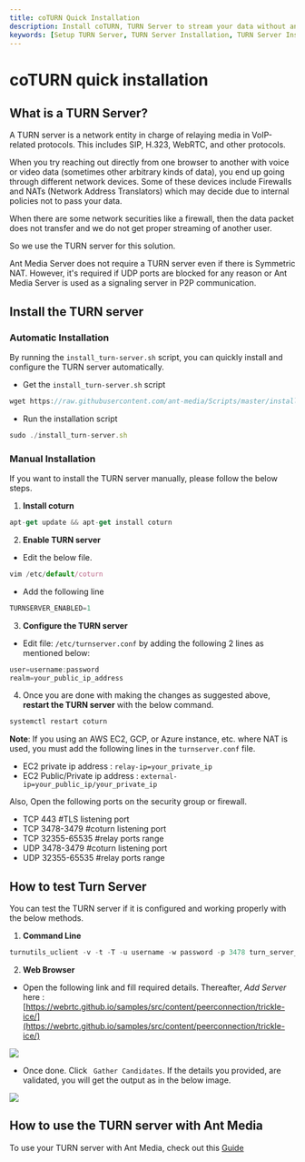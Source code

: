```yaml
---
title: coTURN Quick Installation 
description: Install coTURN, TURN Server to stream your data without any firewall restrictions.
keywords: [Setup TURN Server, TURN Server Installation, TURN Server Installation, coTURN Quick Installation, Ant Media Server Documentation, Ant Media Server Tutorials]
---
```


# coTURN quick installation

What is a TURN Server?
----------------------

A TURN server is a network entity in charge of relaying media in VoIP-related protocols. This includes SIP, H.323, WebRTC, and other protocols.

When you try reaching out directly from one browser to another with voice or video data (sometimes other arbitrary kinds of data), you end up going through different network devices. Some of these devices include Firewalls and NATs (Network Address Translators) which may decide due to internal policies not to pass your data.

When there are some network securities like a firewall, then the data packet does not transfer and we do not get proper streaming of another user.

So we use the TURN server for this solution.

Ant Media Server does not require a TURN server even if there is Symmetric NAT. However, it's required if UDP ports are blocked for any reason or Ant Media Server is used as a signaling server in P2P communication.

## Install the TURN server

### Automatic Installation

By running the `install_turn-server.sh` script, you can quickly install and configure the TURN server automatically.

- Get the `install_turn-server.sh` script

```js
wget https://raw.githubusercontent.com/ant-media/Scripts/master/install_turn-server.sh && chmod +x install_turn-server.sh
```
- Run the installation script

```js
sudo ./install_turn-server.sh
```

### Manual Installation

If you want to install the TURN server manually, please follow the below steps.

1. **Install coturn**
  
```js
apt-get update && apt-get install coturn
```

2. **Enable TURN server**

- Edit the below file.

```js
vim /etc/default/coturn
```

- Add the following line

```js
TURNSERVER_ENABLED=1
```

3. **Configure the TURN server**

- Edit file: ```/etc/turnserver.conf``` by adding the following 2 lines as mentioned below:

```js
user=username:password
realm=your_public_ip_address
```

4. Once you are done with making the changes as suggested above, **restart the TURN server** with the below command.

```js
systemctl restart coturn
```

**Note**: If you using an AWS EC2, GCP, or Azure instance, etc. where NAT is used, you must add the following lines in the ```turnserver.conf``` file.

  - EC2 private ip address : ```relay-ip=your_private_ip```
  - EC2 Public/Private ip address : ```external-ip=your_public_ip/your_private_ip```

Also, Open the following ports on the security group or firewall.

  - TCP 443 #TLS listening port
  - TCP 3478-3479 #coturn listening port
  - TCP 32355-65535 #relay ports range
  - UDP 3478-3479 #coturn listening port
  - UDP 32355-65535 #relay ports range

## How to test Turn Server

You can test the TURN server if it is configured and working properly with the below methods.

1. **Command Line**

```js
turnutils_uclient -v -t -T -u username -w password -p 3478 turn_server_ip
```

2. **Web Browser**

- Open the following link and fill required details. Thereafter, _Add Server_ here : [https://webrtc.github.io/samples/src/content/peerconnection/trickle-ice/](https://webrtc.github.io/samples/src/content/peerconnection/trickle-ice/)

![](@site/static/img/turn1.png)

- Once done. Click ``` Gather Candidates```. If the details you provided, are validated, you will get the output as in the below image.

![](https://raw.githubusercontent.com/wiki/ant-media/Ant-Media-Server/images/turn3.png)

## How to use the TURN server with Ant Media

To use your TURN server with Ant Media, check out this
[Guide](https://antmedia.io/docs/guides/configuration-and-testing/configuring-stun-turn-addresses/)
